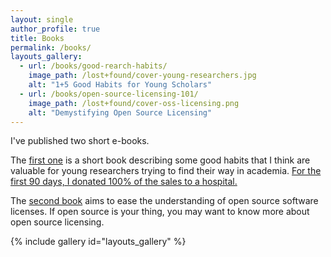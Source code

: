 ```yaml
---
layout: single
author_profile: true
title: Books
permalink: /books/
layouts_gallery:
  - url: /books/good-rearch-habits/
    image_path: /lost+found/cover-young-researchers.jpg
    alt: "1+5 Good Habits for Young Scholars"
  - url: /books/open-source-licensing-101/
    image_path: /lost+found/cover-oss-licensing.png
    alt: "Demystifying Open Source Licensing"
---
```


I've published two short e-books.

The [first one](/books/good-rearch-habits/) is a short book describing some good habits that I think are valuable for young researchers trying to find their way in academia. [For the first 90 days, I donated 100% of the sales to a hospital.](/books/good-rearch-habits/)

The [second book](https://gum.co/oss-licensing-101) aims to ease the understanding of open source software licenses. If open source is your thing, you may want to know more about open source licensing.

{% include gallery id="layouts_gallery"  %}
